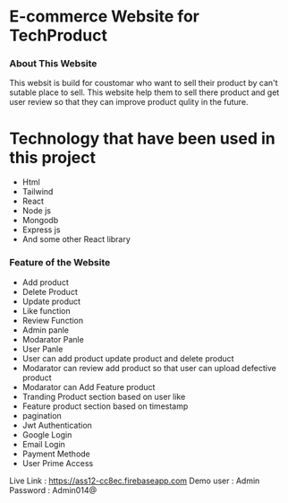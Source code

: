 # E-commerce Website for TechProduct

### About This Website
This websit is build for coustomar who want to sell their product by can't sutable place to sell. This website help them to sell there product and get user review so that they can improve product qulity in the future.

# Technology that have been used in this project
- Html
- Tailwind
- React
- Node js
- Mongodb
- Express js
- And some other React library

### Feature of the Website
- Add product
- Delete Product
- Update product
- Like function
- Review Function
- Admin panle
- Modarator Panle
- User Panle
- User can add product update product and delete product
- Modarator can review add product so that user can upload defective product
- Modarator can Add Feature product
- Tranding Product section based on user like
- Feature product section based on timestamp
- pagination
- Jwt Authentication
- Google Login
- Email Login
- Payment Methode
- User Prime Access

Live Link : https://ass12-cc8ec.firebaseapp.com
Demo user : Admin
Password :  Admin014@
